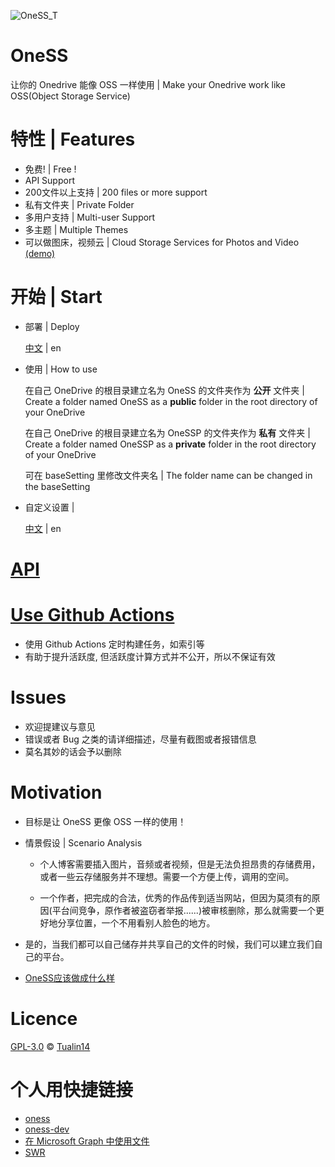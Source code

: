 ![OneSS_T](https://mystatic.dzaaaaaa.com/OneSS/OneSS_T.svg "OneSS_T")

# OneSS

让你的 Onedrive 能像 OSS 一样使用 | Make your Onedrive work like OSS(Object Storage Service)

# 特性 | Features

- 免费! | Free !
- API Support
- 200文件以上支持 | 200 files or more support
- 私有文件夹 | Private Folder
- 多用户支持 | Multi-user Support
- 多主题 | Multiple Themes
- 可以做图床，视频云 | Cloud Storage Services for Photos and Video [(demo)](https://mystatic.dzaaaaaa.com/OneSS.html)

# 开始 | Start

- 部署 | Deploy

  [中文](./doc/zh/deploy_zh.md) | en

- 使用 | How to use

  在自己 OneDrive 的根目录建立名为 OneSS 的文件夹作为 **公开** 文件夹 | Create a folder named OneSS as a **public** folder in the root directory of your OneDrive

  在自己 OneDrive 的根目录建立名为 OneSSP 的文件夹作为 **私有** 文件夹 | Create a folder named OneSSP as a **private** folder in the root directory of your OneDrive

  可在 baseSetting 里修改文件夹名 | The folder name can be changed in the baseSetting

- 自定义设置 |

  [中文](./doc/zh/customSetting_zh.md) | en

# [API](./doc/api/api.md)

# [Use Github Actions](./auto/README.md)

- 使用 Github Actions 定时构建任务，如索引等
- 有助于提升活跃度, 但活跃度计算方式并不公开，所以不保证有效

# Issues

- 欢迎提建议与意见
- 错误或者 Bug 之类的请详细描述，尽量有截图或者报错信息
- 莫名其妙的话会予以删除

# Motivation

- 目标是让 OneSS 更像 OSS 一样的使用！

- 情景假设 | Scenario Analysis

    - 个人博客需要插入图片，音频或者视频，但是无法负担昂贵的存储费用，或者一些云存储服务并不理想。需要一个方便上传，调用的空间。

    - 一个作者，把完成的合法，优秀的作品传到适当网站，但因为莫须有的原因(平台间竞争，原作者被盗窃者举报......)被审核删除，那么就需要一个更好地分享位置，一个不用看别人脸色的地方。

- 是的，当我们都可以自己储存并共享自己的文件的时候，我们可以建立我们自己的平台。

- [OneSS应该做成什么样](https://www.dzaaaaaa.com/blog/LSW/OneSS应该做成什么样)

# Licence

[GPL-3.0](LICENSE) © [Tualin14](https://github.com/Tualin14)

# 个人用快捷链接

- [oness](https://oness.dzaaaaaa.com/)
- [oness-dev](https://oness-dev.dzaaaaaa.com/)
- [在 Microsoft Graph 中使用文件](https://docs.microsoft.com/zh-cn/graph/api/resources/onedrive?view=graph-rest-1.0)
- [SWR](https://swr.vercel.app/zh-CN/docs/getting-started)
